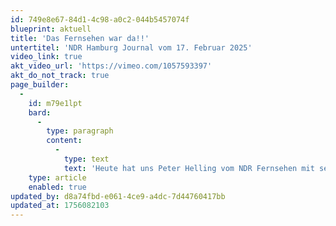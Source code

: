 ```yaml
---
id: 749e8e67-84d1-4c98-a0c2-044b5457074f
blueprint: aktuell
title: 'Das Fernsehen war da!!'
untertitel: 'NDR Hamburg Journal vom 17. Februar 2025'
video_link: true
akt_video_url: 'https://vimeo.com/1057593397'
akt_do_not_track: true
page_builder:
  -
    id: m79e1lpt
    bard:
      -
        type: paragraph
        content:
          -
            type: text
            text: 'Heute hat uns Peter Helling vom NDR Fernsehen mit seinem Team in unserer neuen Spielstätte besucht. Vielen Dank für den schönen Bericht über unsere Theaterbaustelle.'
    type: article
    enabled: true
updated_by: d8a74fbd-e061-4ce9-a4dc-7d44760417bb
updated_at: 1756082103
---
```

